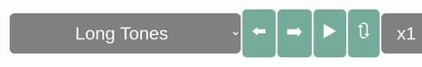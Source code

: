 <head>
  <style>
    img {
      height: auto;
      width: 100%;
      display: inline-block;
      margin-bottom: 0.5rem;
    }
    select {
      color: white;
      background-color: gray;
      font-family: arial;
      font-size: 2rem;
      border-radius: 0.5rem;
      height: 4.5rem;
      text-align: center;
      margin: 0.1rem;
    }
    #top {
      margin-bottom: 0.5rem;
      font-family: arial;
      font-size: 3rem;
      color: #75ab9a;
    }
    #exercises {
      display:flex;
      align-items: center;
      font-family: arial;
      font-size: 3rem;
    }
    #numberButton {
      font-family:Arial, Helvetica, sans-serif;
      font-size: 2rem;
      border-radius: 0.5rem;
      background-color: #75ab9a;
      color: white;
      padding: 1rem;
      margin: 0.1rem;
      text-decoration: none;
    }
    #transport {
      display: flex;
      align-items:center;
      flex-wrap: wrap;
    }
    #audioControl {
      display: flex;
      flex-wrap: wrap;
      align-items:center;
      margin-right:3rem;
    }
    #nav {
      display: flex;
    }
    #navButton {
      cursor: pointer;
      font-size: 2rem;
      border-radius: 0.5rem;
      background-color: #75ab9a;
      color: white;
      padding: 1rem;
      margin: 0.1rem;
      text-decoration: none;
    }
    #pad {
      height: 1440px;
    }
  </style>
</head>
  <body onload="selectFunction()">
    <div id="exercises">
      <select id="exerciseSelect" onchange="selectFunction()">
        <option value="1-1-1">Long Tones</option>
        <option value="2-3-2">Tonguing</option>
        <option value="4-4-3">Embouchure Wake-Up Call</option>
        <option value="5-5-4">Lip Slurs</option>
        <option value="6-6-5">Flexibility</option>
        <option value="7-7-6">Triad Flexibility</option>
        <option value="8-8-7">Arpeggiated Flexibility</option>
        <option value="9-10-8">Open 5ths</option>
        <option value="11-11-9">Chromatic Flexibility</option>
        <option value="12-13-10">Major Scales</option>
        <option value="14-14-11">Upper Range</option>
        <option value="15-15-12">Warm Down</option>        
      </select>
      <a id="navButton" onclick="pagePrevious(); selectFunction();">⬅️</a>
      <a id="navButton" onclick="pageNext(); selectFunction();">➡️</a>
      <a id=navButton onclick=audioPlay()>▶️</a>
      <a id=navButton onclick=audioRestart()>🔃</a>
      <select id=pbr onchange=audioRate()>
        <option value='0.5' >x0.5</option>
        <option value='0.75'>x0.75</option>
        <option value='1' selected>x1</option>
      </select>
      <select id="demoToggle" onchange="selectFunction();">
        <option value="0">w/ trb</option>
        <option value="12">w/o trb</option>
      </select>
      <audio id="track" preload='none'><source src=></audio>
    </div>
    <div id="music"></div>
    <div id="pad"></div>
  <script>
      //BUTTONS//
      function pagePrevious() {
        var x = 
        document.getElementById("exerciseSelect").selectedIndex;
        document.getElementById("exerciseSelect").selectedIndex = x - 1;
        }
      function pageNext() {
        var x = 
        document.getElementById("exerciseSelect").selectedIndex;
        document.getElementById("exerciseSelect").selectedIndex = x + 1;
        }
      //PLAY//
      function audioPlay() {
        var z = document.getElementById("track");
        z.play();
        }
      //RESTART//
      function audioRestart() {
        var y = document.getElementById("track");   
        y.currentTime=0;
        y.pause();
        }
      //PLAYBACKRATE//
      //Needed '' in function call to read as id//
      function audioRate() {
        var r = document.getElementById("track");
        var v = document.getElementById("pbr").value;
        r.playbackRate = v;
      }
      //LOOP//
      const dir = "https://low-brass-assets.s3.us-west-1.amazonaws.com/";
      const fol = "15mwu-trombone/";
      const path = `${dir}${fol}`;
      function selectFunction() {
       let text1 = "";
       var l = document.getElementById("exerciseSelect").value;
       var n = document.getElementById("demoToggle").value;
       var demo = parseInt(n);
       const myArray = l.split("-");
       var h = myArray[0];
       var i = parseInt(h);
       var j = myArray[1];
       var num = parseInt(j);
       var f = myArray[2];
       var k = parseInt(f);
       var text2 = path + (k + demo) + ".mp3";
       for (; i <= num; i++) 
          {
          var img = "<img src=" + path + i + ".png>";
          text1 += img ;
        }
         document.getElementById("music").innerHTML = text1;
         document.getElementById("track").src = text2;
       }
  </script>
</body>